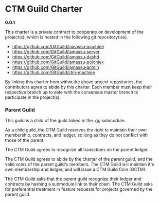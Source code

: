 # CTM Guild Charter

__0.0.1__

This charter is a private contract to cooperate on development of the project(s), which is hosted in the following git repository(ies).

 + https://github.com/GitGuild/lamassu-machine
 + https://github.com/GitGuild/lamassu-server
 + https://github.com/GitGuild/lamassu-dashd
 + https://github.com/GitGuild/lamassu-poloniex
 + https://github.com/GitGuild/lamassu-admin
 + https://github.com/GitGuild/ctm-machine

By linking this charter from within the above project repositories, the contributors agree to abide by this charter. Each member must keep their respective branch up to date with the consensus master branch to participate in the project(s).

### Parent Guild

This guild is a child of the guild linked in the .gg submodule.

As a child guild, the CTM Guild reserves the right to maintain their own membership, contracts, and ledger, so long as they do not conflict with those of the parent.

The CTM Guild agrees to recognize all transctions on the parent ledger.  

The CTM Guild agrees to abide by the charter of the parent guild, and the valid votes of the parent guild's members. The CTM Guild will maintain it's own membership and ledger, and will issue a CTM Guild Coin (GCTM).

The CTM Guild asks that the parent guild recognize their ledger and contracts by hashing a submodule link to their chain. The CTM Guild asks for preferential treatment in feature requests for projects governed by the parent guild.
